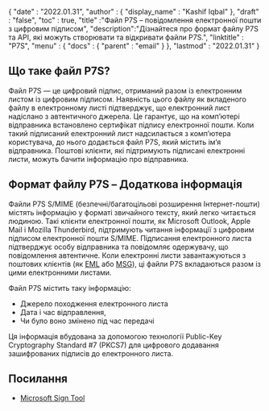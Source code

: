 {
  "date" : "2022.01.31",
  "author" : {
    "display_name" : "Kashif Iqbal"
},
  "draft" : "false",
  "toc" : true,
  "title" :"Файл P7S – повідомлення електронної пошти з цифровим підписом",
  "description":"Дізнайтеся про формат файлу P7S та API, які можуть створювати та відкривати файли P7S.",
  "linktitle" : "P7S",
  "menu" : {
    "docs" : {
      "parent" : "email"
}
},
  "lastmod" : "2022.01.31"
}

## Що таке файл P7S?

Файл P7S — це цифровий підпис, отриманий разом із електронним листом із цифровим підписом. Наявність цього файлу як вкладеного файлу в електронному листі підтверджує, що електронний лист надіслано з автентичного джерела. Це гарантує, що на комп’ютері відправника встановлено сертифікат підпису електронної пошти. Коли такий підписаний електронний лист надсилається з комп’ютера користувача, до нього додається файл P7S, який містить ім’я відправника. Поштові клієнти, які підтримують підписані електронні листи, можуть бачити інформацію про відправника.

## Формат файлу P7S – Додаткова інформація

Файли P7S S/MIME (безпечні/багатоцільові розширення Інтернет-пошти) містять інформацію у форматі звичайного тексту, який легко читається людиною. Такі клієнти електронної пошти, як Microsoft Outlook, Apple Mail і Mozilla Thunderbird, підтримують читання інформації з цифровим підписом електронної пошти S/MIME. Підписання електронного листа підтверджує особу відправника та повідомляє одержувачу, що повідомлення автентичне. Коли електронні листи завантажуються з поштових клієнтів (як [EML](/uk/email/eml/) або [MSG](/uk/email/msg/)), ці файли P7S вкладаються разом із цими електронними листами.

Файл P7S містить таку інформацію:

* Джерело походження електронного листа
* Дата і час відправлення,
* Чи було воно змінено під час передачі

Ця інформація вбудована за допомогою технології Public-Key Cryptography Standard #7 (PKCS7) для цифрового додавання зашифрованих підписів до електронного листа.

## Посилання ##

* [Microsoft Sign Tool](https://learn.microsoft.com/en-us/windows-hardware/drivers/devtest/signtool)


